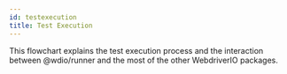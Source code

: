 ```yaml
---
id: testexecution
title: Test Execution
---
```

This flowchart explains the test execution process and the interaction between @wdio/runner and the most of the other WebdriverIO packages.
<div id="flowChartGraphDivContainer"></div>
<script src="https://unpkg.com/mermaid@8.5.1/dist/mermaid.min.js"></script>
<script src="/js/flowchart.js"></script>
<script>
    var setupTest = `
    graph TD
        START("@wdio/runner:index called from<br>child process via a run message.")-->
        EXECUTERUN[["@wdio/runner:index run()"]]-->
        SETUPREPORTER["Initialise BaseReporter object which creates a new<br>@wdio/runner reporter instance.All reporters listed<br>in the wdio.conf.js reporters property are initialised."]-->
        INITTESTFRAMEWORK["Test framework from the wdio.conf. js property is<br>initialised usingthe @wdio/utils initialisePlugin method.<br> <br>Supported frameworks include @wdio/mocha-framework,<br>@wdio/cucumber-framework and @wdio/jasmine-framework."]-->
        INITSERVICES["Initialise services"]-->
        RUNEFORESESSIONHOOK[Run wdio.conf.js beforeSession hook.]-->
        INITSESSION["Call @wdio/runner:index _initSession.<br>@wdio/runner:utils initialiseInstance<br>calls webdriverio:index.js remote()."]-->
        ISPROTOCOLWEBDRIVER{"Is protocol<br>webdriver?"}
        ISPROTOCOLWEBDRIVER-->|Yes|WEBDRIVER
        ISPROTOCOLWEBDRIVER-->|No|DEVTOOLS
        WEBDRIVER["Call webdriver:index newSession<br>1. Start Webdriver session.<br>2. Get protocol commands.<br>3. Create webdriver monad with<br>protocol arguments.<br>4. Return monad session<br>instance to caller."]-->RUNNERRUN
        DEVTOOLS["Create puppeteer instance.<br>Return session instance to caller."]-->RUNNERRUN
        RUNNERRUN["Store instance in<br>global browser variable."]-->
        SETWATCHMODEFLAG["Set watch mode flag"]-->
        INITCOMPLETE[Initialisation successful, send runner:start message to reporter.]-->
        KICKOFFTESTS["Kick off tests in framework by calling the framework's run<br>method, e.g. @wdio/mocha-framework:index run()."]-->
        WAITFORTESTTOFINISH[Wait for test to finish. If watch mode keep session open.]-->
        SENDRESULTS[Send results to reporter instance<br>for processing.]-->
        INTERFACE["@wdio/cli:interface printSummary() called<br>Test results printed to terminal"]-->
        KILLWORKERSESSION[Kill worker session.]      
    `;
    (function(){
        createFlowChart(setupTest);
    })();
</script>